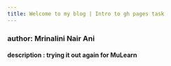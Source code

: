 ```yaml
---
title: Welcome to my blog | Intro to gh pages task 
---
```

### author: Mrinalini Nair Ani
#### description : trying it out again for MuLearn
